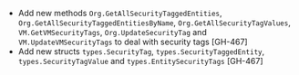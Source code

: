 * Add new methods `Org.GetAllSecurityTaggedEntities`, `Org.GetAllSecurityTaggedEntitiesByName`,  `Org.GetAllSecurityTagValues`, `VM.GetVMSecurityTags`, `Org.UpdateSecurityTag` and `VM.UpdateVMSecurityTags` to deal with security tags [GH-467]
* Add new structs `types.SecurityTag`, `types.SecurityTaggedEntity`, `types.SecurityTagValue` and `types.EntitySecurityTags` [GH-467]
